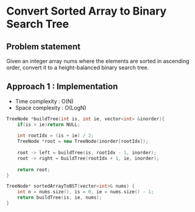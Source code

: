 # Convert Sorted Array to Binary Search Tree

## Problem statement

Given an integer array nums where the elements are sorted in ascending order, convert it to a height-balanced binary search tree.

## Approach 1 : Implementation

- Time complexity : O(N)
- Space complexity : O(LogN)

```cpp
TreeNode *buildTree(int is, int ie, vector<int> &inorder){
    if(is > ie)return NULL;
    
    int rootIdx = (is + ie) / 2; 
    TreeNode *root = new TreeNode(inorder[rootIdx]);
    
    root -> left = buildTree(is, rootIdx - 1, inorder);
    root -> right = buildTree(rootIdx + 1, ie, inorder);
    
    return root;
}

TreeNode* sortedArrayToBST(vector<int>& nums) {
    int n = nums.size(), is = 0, ie = nums.size() - 1;
    return buildTree(is, ie, nums);
}
```